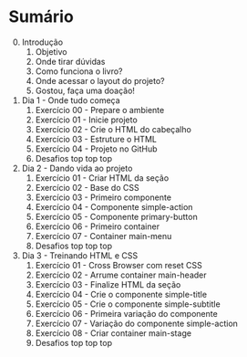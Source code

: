 # Sumário

0. Introdução
    1. Objetivo
    1. Onde tirar dúvidas
    1. Como funciona o livro?
    1. Onde acessar o layout do projeto?
    1. Gostou, faça uma doação!
1. Dia 1 - Onde tudo começa
    1. Exercício 00 - Prepare o ambiente
    1. Exercício 01 - Inicie projeto
    1. Exercício 02 - Crie o HTML do cabeçalho
    1. Exercício 03 - Estruture o HTML
    1. Exercício 04 - Projeto no GitHub
    1. Desafios top top top
2. Dia 2 - Dando vida ao projeto
    1. Exercício 01 - Criar HTML da seção
    1. Exercício 02 - Base do CSS
    1. Exercício 03 - Primeiro componente
    1. Exercício 04 - Componente simple-action
    1. Exercício 05 - Componente primary-button
    1. Exercício 06 - Primeiro container
    1. Exercício 07 - Container main-menu
    1. Desafios top top top
3. Dia 3 - Treinando HTML e CSS
    1. Exercício 01 - Cross Browser com reset CSS
    1. Exercício 02 - Arrume container main-header
    1. Exercício 03 - Finalize HTML da seção
    1. Exercício 04 - Crie o componente simple-title
    1. Exercício 05 - Crie o componente simple-subtitle
    1. Exercício 06 - Primeira variação do componente
    1. Exercício 07 - Variação do componente simple-action
    1. Exercício 08 - Criar container main-stage
    1. Desafios top top top

<div class="page"/>
